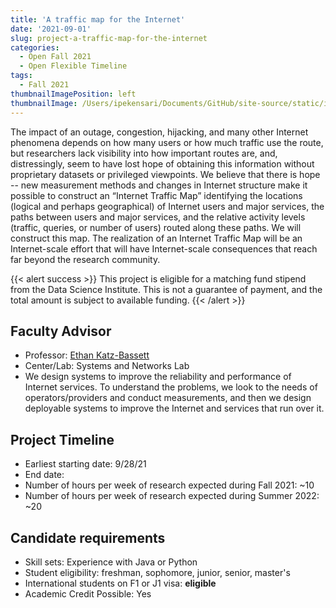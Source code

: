 ```yaml
---
title: 'A traffic map for the Internet'
date: '2021-09-01'
slug: project-a-traffic-map-for-the-internet
categories:
  - Open Fall 2021 
  - Open Flexible Timeline
tags:
  - Fall 2021
thumbnailImagePosition: left
thumbnailImage: /Users/ipekensari/Documents/GitHub/site-source/static/img/construction.png
---
```

The impact of an outage, congestion, hijacking, and many other Internet phenomena depends on how many users or how much traffic use the route, but researchers lack visibility into how important routes are, and, distressingly, seem to have lost hope of obtaining this information without proprietary datasets or privileged viewpoints. We believe that there is hope -- new measurement methods and changes in Internet structure make it possible to construct an “Internet Traffic Map” identifying the locations (logical and perhaps geographical) of Internet users and major services, the paths between users and major services, and the relative activity levels (traffic, queries, or number of users) routed along these paths. We will construct this map. The realization of an Internet Traffic Map will be an Internet-scale effort that will have Internet-scale consequences that reach far beyond the research community.

<!--more-->

{{< alert success >}}
This project is eligible for a matching fund stipend from the Data Science Institute. This is not a guarantee of payment, and the total amount is subject to available funding.
{{< /alert >}}

## Faculty Advisor
+ Professor: [Ethan Katz-Bassett](http://www.columbia.edu/~ebk2141/)
+ Center/Lab: Systems and Networks Lab
+ We design systems to improve the reliability and performance of Internet services. To understand the problems, we look to the needs of operators/providers and conduct measurements, and then we design deployable systems to improve the Internet and services that run over it.

## Project Timeline
+ Earliest starting date: 9/28/21
+ End date: 
+ Number of hours per week of research expected during Fall 2021: ~10
+ Number of hours per week of research expected during Summer 2022: ~20

## Candidate requirements
+ Skill sets: Experience with Java or Python
+ Student eligibility: freshman, sophomore, junior, senior, master's
+ International students on F1 or J1 visa: **eligible**
+ Academic Credit Possible: Yes


